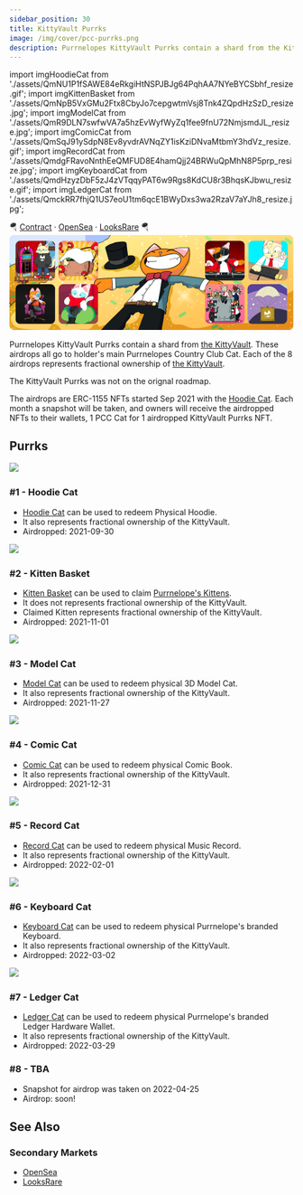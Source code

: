 ```yaml
---
sidebar_position: 30
title: KittyVault Purrks
image: /img/cover/pcc-purrks.png
description: Purrnelopes KittyVault Purrks contain a shard from the KittyVault. These airdrops all go to holder's main Purrnelopes Country Club Cat. Each of the 8 airdrops represents fractional ownership of the KittyVault.
---
```


import imgHoodieCat from './assets/QmNU1P1fSAWE84eRkgiHtNSPJBJg64PqhAA7NYeBYCSbhf_resize.gif';
import imgKittenBasket from './assets/QmNpB5VxGMu2Ftx8CbyJo7cepgwtmVsj8Tnk4ZQpdHzSzD_resize.jpg';
import imgModelCat from './assets/QmR9DLN7swfwVA7a5hzEvWyfWyZq1fee9fnU72NmjsmdJL_resize.jpg';
import imgComicCat from './assets/QmSqJ91ySdpN8Ev8yvdrAVNqZY1isKziDNvaMtbmY3hdVz_resize.gif';
import imgRecordCat from './assets/QmdgFRavoNnthEeQMFUD8E4hamQjj24BRWuQpMhN8P5prp_resize.jpg';
import imgKeyboardCat from './assets/QmdHzyzDbF5zJ4zVTqqyPAT6w9Rgs8KdCU8r3BhqsKJbwu_resize.gif';
import imgLedgerCat from './assets/QmckRR7fhjQ1US7eoU1tm6qcE1BWyDxs3wa2RzaV7aYJh8_resize.jpg';


🪂
[Contract](https://etherscan.io/address/0xda7d42b6167f1497346d7b2336a6d7a603026db1) ·
[OpenSea](https://opensea.io/collection/purrnelopes-kittybank-purrks) ·
[LooksRare](https://looksrare.org/collections/0xda7d42b6167f1497346d7b2336a6d7a603026db1)
🪂
![](./assets/pcc-purrks.png)

Purrnelopes KittyVault Purrks contain a shard from [the KittyVault](../../kittyvault/index.md). These airdrops all go to holder's main Purrnelopes Country Club Cat. Each of the 8 airdrops represents fractional ownership of [the KittyVault](../../kittyvault/index.md).

The KittyVault Purrks was not on the orignal roadmap.

The airdrops are ERC-1155 NFTs started Sep 2021 with the [Hoodie Cat](./1-hoodie-cat.md). Each month a snapshot will be taken, and owners will receive the airdropped NFTs to their wallets, 1 PCC Cat for 1 airdropped KittyVault Purrks NFT.

## Purrks

[<img src={imgHoodieCat} className="wikiPostListImgR" />](./1-hoodie-cat.md)

### #1 - Hoodie Cat

- [Hoodie Cat](1-hoodie-cat.md) can be used to redeem Physical Hoodie.
- It also represents fractional ownership of the KittyVault.
- Airdropped: 2021-09-30

[<img src={imgKittenBasket} className="wikiPostListImgR" />](./2-kitten-basket.md)

### #2 - Kitten Basket

- [Kitten Basket](2-kitten-basket.md) can be used to claim [Purrnelope's Kittens](../kittens/index.md). 
- It does not represents fractional ownership of the KittyVault.
- Claimed Kitten represents fractional ownership of the KittyVault.
- Airdropped: 2021-11-01

[<img src={imgModelCat} className="wikiPostListImgR" />](./3-model-cat.md)

### #3 - Model Cat

- [Model Cat](3-model-cat.md) can be used to redeem physical 3D Model Cat.
- It also represents fractional ownership of the KittyVault.
- Airdropped: 2021-11-27

[<img src={imgComicCat} className="wikiPostListImgR" />](./4-comic-cat.md)

### #4 - Comic Cat

- [Comic Cat](4-comic-cat.md) can be used to redeem physical Comic Book.
- It also represents fractional ownership of the KittyVault.
- Airdropped: 2021-12-31

[<img src={imgRecordCat} className="wikiPostListImgR" />](./5-record-cat.md)

### #5 - Record Cat

- [Record Cat](5-record-cat.md) can be used to redeem physical Music Record.
- It also represents fractional ownership of the KittyVault.
- Airdropped: 2022-02-01

[<img src={imgKeyboardCat} className="wikiPostListImgR" />](./6-keyboard-cat.md)

### #6 - Keyboard Cat

- [Keyboard Cat](6-keyboard-cat.md) can be used to redeem physical Purrnelope's branded Keyboard.
- It also represents fractional ownership of the KittyVault.
- Airdropped: 2022-03-02

[<img src={imgLedgerCat} className="wikiPostListImgR" />](./7-ledger-cat.md)

### #7 - Ledger Cat

- [Ledger Cat](7-ledger-cat.md) can be used to redeem physical Purrnelope's branded Ledger Hardware Wallet.
- It also represents fractional ownership of the KittyVault.
- Airdropped: 2022-03-29

### #8 - TBA

- Snapshot for airdrop was taken on 2022-04-25
- Airdrop: soon!

## See Also

### Secondary Markets

- [OpenSea](https://opensea.io/collection/purrnelopes-kittybank-purrks)
- [LooksRare](https://looksrare.org/collections/0xda7d42b6167f1497346d7b2336a6d7a603026db1)
